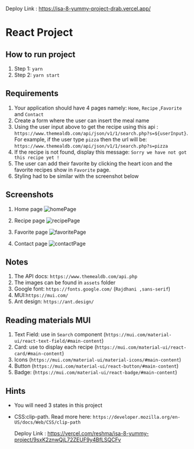 
Deploy Link : https://isa-8-yummy-project-drab.vercel.app/

# React Project

## How to run project

1. Step 1: `yarn`
2. Step 2: `yarn start`

## Requirements

1. Your application should have 4 pages namely: `Home`, `Recipe` ,`Favorite` and `Contact`
2. Create a form where the user can insert the meal name
3. Using the user input above to get the recipe using this api : `https://www.themealdb.com/api/json/v1/1/search.php?s=${userInput}`. For example, if the user type `pizza` then the url will be: `https://www.themealdb.com/api/json/v1/1/search.php?s=pizza`
4. If the recipe is not found, display this message: `Sorry we have not got this recipe yet ! `
5. The user can add their favorite by clicking the heart icon and the favorite recipes show in `Favorite` page.
6. Styling had to be similar with the screenshot below

## Screenshots

1. Home page
   ![homePage](./assets/home_page.png)

2. Recipe page
   ![recipePage](./assets/recipe_page.png)

3. Favorite page
   ![favoritePage](./assets/favorite_page.png)

4. Contact page
   ![contactPage](./assets/contact_page.png)

## Notes

1. The API docs: `https://www.themealdb.com/api.php`
2. The images can be found in `assets` folder
3. Google font: `https://fonts.google.com/` (`Rajdhani ,sans-serif`)
4. MUI:`https://mui.com/`
5. Ant design: `https://ant.design/`

## Reading materials MUI

1. Text Field: use in `Search` component (`https://mui.com/material-ui/react-text-field/#main-content`)
2. Card: use to display each recipe (`https://mui.com/material-ui/react-card/#main-content`)
3. Icons (`https://mui.com/material-ui/material-icons/#main-content`)
4. Button (`https://mui.com/material-ui/react-button/#main-content`)
5. Badge: (`https://mui.com/material-ui/react-badge/#main-content`)

## Hints

- You will need 3 states in this project
- CSS:clip-path. Read more here: `https://developer.mozilla.org/en-US/docs/Web/CSS/clip-path`

  Deploy Link : https://vercel.com/reshma/isa-8-yummy-project/9sxK2znwQjL72ZEUF9y4BfLSQCFv
